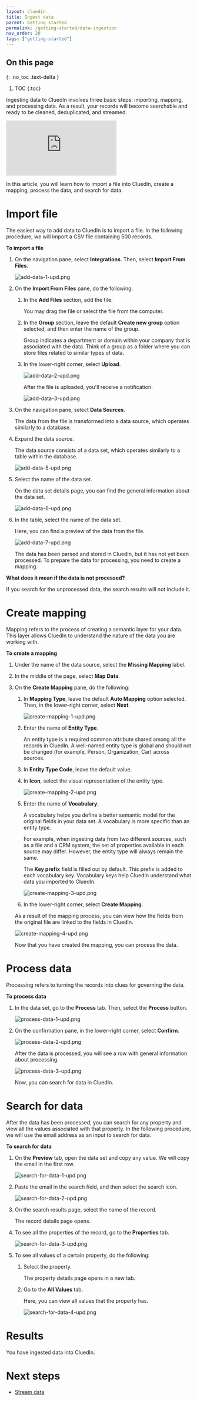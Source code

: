 ```yaml
---
layout: cluedin
title: Ingest data
parent: Getting started
permalink: /getting-started/data-ingestion
nav_order: 20
tags: ["getting-started"]
---
```

## On this page
{: .no_toc .text-delta }
1. TOC
{:toc}

Ingesting data to CluedIn involves three basic steps: importing, mapping, and processing data. As a result, your records will become searchable and ready to be cleaned, deduplicated, and streamed.

<div class="videoFrame">
<iframe src="https://player.vimeo.com/video/843840937?badge=0&amp;autopause=0&amp;player_id=0&amp;app_id=58479" frameborder="0" allow="autoplay; fullscreen; picture-in-picture" allowfullscreen title="Getting started with data ingestion in CluedIn"></iframe>
</div>

In this article, you will learn how to import a file into CluedIn, create a mapping, process the data, and search for data.

# Import file

The easiest way to add data to CluedIn is to import a file. In the following procedure, we will import a CSV file containing 500 records.

**To import a file**

1. On the navigation pane, select **Integrations**. Then, select **Import From Files**.

    ![add-data-1-upd.png](../../assets/images/getting-started/data-ingestion/add-data-1-upd.png)

1. On the **Import From Files** pane, do the following:

    1. In the **Add Files** section, add the file.

        You may drag the file or select the file from the computer.

    1. In the **Group** section, leave the default **Create new group** option selected, and then enter the name of the group.

        Group indicates a department or domain within your company that is associated with the data. Think of a group as a folder where you can store files related to similar types of data.

    1. In the lower-right corner, select **Upload**.

        ![add-data-2-upd.png](../../assets/images/getting-started/data-ingestion/add-data-2-upd.png)        

        After the file is uploaded, you'll receive a notification.

        ![add-data-3-upd.png](../../assets/images/getting-started/data-ingestion/add-data-3-upd.png)

1. On the navigation pane, select **Data Sources**.

    The data from the file is transformed into a data source, which operates similarly to a database.

1. Expand the data source.

    The data source consists of a data set, which operates similarly to a table within the database.

    ![add-data-5-upd.png](../../assets/images/getting-started/data-ingestion/add-data-5-upd.png)

1. Select the name of the data set.

    On the data set details page, you can find the general information about the data set.

    ![add-data-6-upd.png](../../assets/images/getting-started/data-ingestion/add-data-6-upd.png)    

1. In the table, select the name of the data set.

    Here, you can find a preview of the data from the file.

    ![add-data-7-upd.png](../../assets/images/getting-started/data-ingestion/add-data-7-upd.png)

    The data has been parsed and stored in CluedIn, but it has not yet been processed. To prepare the data for processing, you need to create a mapping.

**What does it mean if the data is not processed?**

If you search for the unprocessed data, the search results will not include it.

# Create mapping

Mapping refers to the process of creating a semantic layer for your data. This layer allows CluedIn to understand the nature of the data you are working with. 

**To create a mapping**

1. Under the name of the data source, select the **Missing Mapping** label.

1. In the middle of the page, select **Map Data**.

1. On the **Create Mapping** pane, do the following:

    1. In **Mapping Type**, leave the default **Auto Mapping** option selected. Then, in the lower-right corner, select **Next**.

        ![create-mapping-1-upd.png](../../assets/images/getting-started/data-ingestion/create-mapping-1-upd.png)

    1. Enter the name of **Entity Type**.

        An entity type is a required common attribute shared among all the records in CluedIn. A well-named entity type is global and should not be changed (for example, Person, Organization, Car) across sources.

    1. In **Entity Type Code**, leave the default value.

    1. In **Icon**, select the visual representation of the entity type.

        ![create-mapping-2-upd.png](../../assets/images/getting-started/data-ingestion/create-mapping-2-upd.png)

    1. Enter the name of **Vocabulary**.

        A vocabulary helps you define a better semantic model for the original fields in your data set. A vocabulary is more specific than an entity type.

        For example, when ingesting data from two different sources, such as a file and a CRM system, the set of properties available in each source may differ. However, the entity type will always remain the same.

        The **Key prefix** field is filled out by default. This prefix is added to each vocabulary key. Vocabulary keys help CluedIn understand what data you imported to CluedIn.

        ![create-mapping-3-upd.png](../../assets/images/getting-started/data-ingestion/create-mapping-3-upd.png)

    1. In the lower-right corner, select **Create Mapping**.

    As a result of the mapping process, you can view how the fields from the original file are linked to the fields in CluedIn.

    ![create-mapping-4-upd.png](../../assets/images/getting-started/data-ingestion/create-mapping-4-upd.png)

    Now that you have created the mapping, you can process the data.

# Process data

Processing refers to turning the records into clues for governing the data.

**To process data**

1. In the data set, go to the **Process** tab. Then, select the **Process** button.

    ![process-data-1-upd.png](../../assets/images/getting-started/data-ingestion/process-data-1-upd.png)

1. On the confirmation pane, in the lower-right corner, select **Confirm**.

    ![process-data-2-upd.png](../../assets/images/getting-started/data-ingestion/process-data-2-upd.png)

    After the data is processed, you will see a row with general information about processing.

    ![process-data-3-upd.png](../../assets/images/getting-started/data-ingestion/process-data-3-upd.png)

    Now, you can search for data in CluedIn.

# Search for data

After the data has been processed, you can search for any property and view all the values associated with that property. In the following procedure, we will use the email address as an input to search for data.

**To search for data**

1. On the **Preview** tab, open the data set and copy any value. We will copy the email in the first row.

    ![search-for-data-1-upd.png](../../assets/images/getting-started/data-ingestion/search-for-data-1-upd.png)

1. Paste the email in the search field, and then select the search icon.

    ![search-for-data-2-upd.png](../../assets/images/getting-started/data-ingestion/search-for-data-2-upd.png)

1. On the search results page, select the name of the record.

    The record details page opens.

1. To see all the properties of the record, go to the **Properties** tab.

    ![search-for-data-3-upd.png](../../assets/images/getting-started/data-ingestion/search-for-data-3-upd.png)

1. To see all values of a certain property, do the following:

    1. Select the property.

        The property details page opens in a new tab.

    1. Go to the **All Values** tab.

        Here, you can view all values that the property has.

        ![search-for-data-4-upd.png](../../assets/images/getting-started/data-ingestion/search-for-data-4-upd.png)


# Results

You have ingested data into CluedIn. 

# Next steps

- [Stream data](/getting-started/data-streaming)